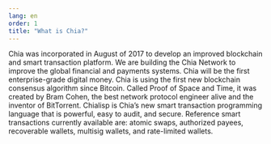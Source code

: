 ```yaml
---
lang: en
order: 1
title: "What is Chia?"
---
```


Chia was incorporated in August of 2017 to develop an improved blockchain and smart transaction platform. We are building the Chia Network to improve the global financial and payments systems. Chia will be the first enterprise-grade digital money. Chia is using the first new blockchain consensus algorithm since Bitcoin. Called Proof of Space and Time, it was created by Bram Cohen, the best network protocol engineer alive and the inventor of BitTorrent. Chialisp is Chia’s new smart transaction programming language that is powerful, easy to audit, and secure. Reference smart transactions currently available are: atomic swaps, authorized payees, recoverable wallets, multisig wallets, and rate-limited wallets.
